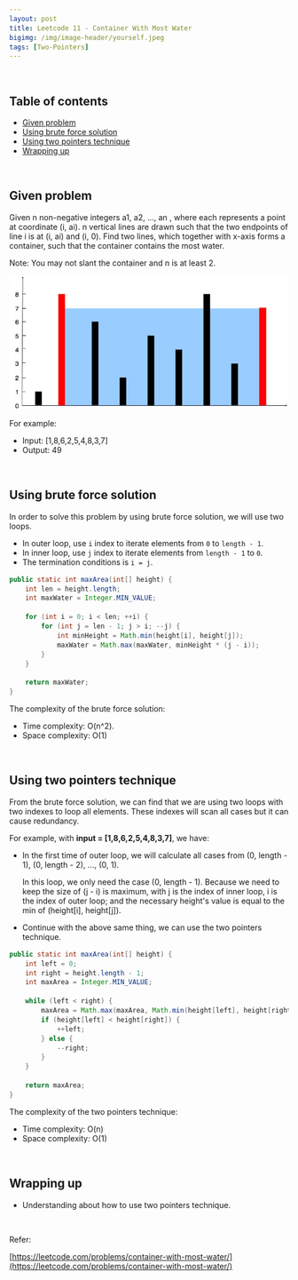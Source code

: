 ```yaml
---
layout: post
title: Leetcode 11 - Container With Most Water
bigimg: /img/image-header/yourself.jpeg
tags: [Two-Pointers]
---
```




<br>

## Table of contents
- [Given problem](#given-problem)
- [Using brute force solution](#using-brute-force-solution)
- [Using two pointers technique](#using-two-pointers-technique)
- [Wrapping up](#wrapping-up)


<br>

## Given problem

Given n non-negative integers a1, a2, ..., an , where each represents a point at coordinate (i, ai). n vertical lines are drawn such that the two endpoints of line i is at (i, ai) and (i, 0). Find two lines, which together with x-axis forms a container, such that the container contains the most water.

Note: You may not slant the container and n is at least 2.

![](../img/Data-structure/queue/container-with-the-most-water.jpg)

For example:
- Input: [1,8,6,2,5,4,8,3,7]
- Output: 49

<br>

## Using brute force solution

In order to solve this problem by using brute force solution, we will use two loops.
- In outer loop, use `i` index to iterate elements from `0` to `length - 1`.
- In inner loop, use `j` index to iterate elements from `length - 1` to `0`.
- The termination conditions is `i = j`.


```java
public static int maxArea(int[] height) {
    int len = height.length;
    int maxWater = Integer.MIN_VALUE;
    
    for (int i = 0; i < len; ++i) {
        for (int j = len - 1; j > i; --j) {
            int minHeight = Math.min(height[i], height[j]);
            maxWater = Math.max(maxWater, minHeight * (j - i));
        }
    }
    
    return maxWater;
}
```

The complexity of the brute force solution:
- Time complexity: O(n^2).
- Space complexity: O(1)

<br>

## Using two pointers technique

From the brute force solution, we can find that we are using two loops with two indexes to loop all elements. These indexes will scan all cases but it can cause redundancy.

For example, with **input = [1,8,6,2,5,4,8,3,7]**, we have:
- In the first time of outer loop, we will calculate all cases from (0, length - 1), (0, length - 2), ..., (0, 1).

    In this loop, we only need the case (0, length - 1). Because we need to keep the size of (j - i) is maximum, with j is the index of inner loop, i is the index of outer loop; and the necessary height's value is equal to the min of (height[i], height[j]).

- Continue with the above same thing, we can use the two pointers technique.

```java
public static int maxArea(int[] height) {
    int left = 0;
    int right = height.length - 1;
    int maxArea = Integer.MIN_VALUE;

    while (left < right) {
        maxArea = Math.max(maxArea, Math.min(height[left], height[right]) * (right - left));
        if (height[left] < height[right]) {
            ++left;
        } else {
            --right;
        }
    }
    
    return maxArea;
}
```

The complexity of the two pointers technique:
- Time complexity: O(n)
- Space complexity: O(1)


<br>

## Wrapping up

- Understanding about how to use two pointers technique.

<br>

Refer:

[https://leetcode.com/problems/container-with-most-water/](https://leetcode.com/problems/container-with-most-water/)